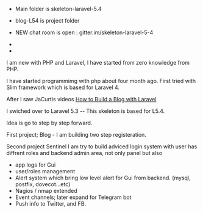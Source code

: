  * Main folder is skeleton-laravel-5.4 
 * blog-L54 is project folder
 
 * NEW chat room is open :  gitter.im/skeleton-laravel-5-4 
 *
*

 

I am new with PHP and Laravel, I have started from zero knowledge from PHP.

I have started programmimg with php about four month ago.
First tried with Slim framework which is based for Laravel 4.

After I saw JaCurtis videos
<a href="https://www.youtube.com/playlist?list=PLwAKR305CRO-Q90J---jXVzbOd4CDRbVx"> How to Build a Blog with Laravel </a>

I swiched over to Laravel 5.3 -- This skeleton is based for L5.4.

Idea is go to step by step forward.

First project;
Blog - I am building two step registeration.

Second project  Sentinel
I am try to build adviced login system with user has diffrent roles and backend admin area, not only panel but
also
- app logs for Gui
- user/roles management 
- Alert system which bring low level alert for Gui from backend. (mysql, postfix, dovecot...etc)
- Nagios / nmap extended
- Event channels; later expand for Telegram bot
- Push info to Twitter, and FB.
